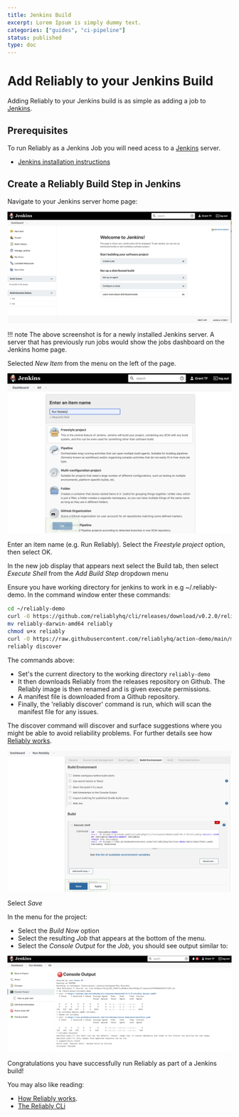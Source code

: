 ```yaml
---
title: Jenkins Build
excerpt: Lorem Ipsum is simply dummy text.
categories: ["guides", "ci-pipeline"]
status: published
type: doc
---
```

# Add Reliably to your Jenkins Build

Adding Reliably to your Jenkins build is as simple as adding a job to
[Jenkins][jenkins-home].

## Prerequisites

To run Reliably as a Jenkins Job you will need acess to a
[Jenkins][jenkins-home] server.

[jenkins-home]: https://www.jenkins.io/
[reliably-home]: https://reliably.com/

* [Jenkins installation instructions][jenkins-install]

[jenkins-install]: https://www.jenkins.io/doc/book/installing/
[reliably-cli-install]: ../../tools/cli/#installing-the-reliably-cli

## Create a Reliably Build Step in Jenkins

Navigate to your Jenkins server home page:

![Jenkins Homepage](./images/jenkins-homepage.png)

!!! note
    The above screenshot is for a newly installed Jenkins server. A server that
    has previously run jobs would show the jobs dashboard on the Jenkins home
    page.

Selected *New Item* from the menu on the left of the page.

![Jenkins New Build](./images/jenkins-new-build.png)

Enter an item name (e.g. Run Reliably). Select the *Freestyle project* option, then select OK.

In the new job display that appears next select the Build tab, then select *Execute Shell* from the *Add Build Step* dropdown menu

Ensure you have working directory for jenkins to work in e.g ~/.reliably-demo.
In the command window enter these commands:

```bash
cd ~/reliably-demo
curl -O https://github.com/reliablyhq/cli/releases/download/v0.2.0/reliably-darwin-amd64
mv reliably-darwin-amd64 reliably
chmod u+x reliably
curl -O https://raw.githubusercontent.com/reliablyhq/action-demo/main/manifest.yaml
reliably discover
```


The commands above:

* Set's the current directory to the working directory `reliably-demo`
* It then downloads Reliably from the releases repository on Github. The
  Reliably image is then renamed and is given execute permissions.
* A manifest file is downloaded from a Github repository.
* Finally, the 'reliably discover' command is run, which will scan the manifest
  file for any issues.

The discover command will discover and surface suggestions where you might be
able to avoid reliability problems. For further details see how
[Reliably works][reliably-howitworks].


![Jenkins Execute Shell](./images/jenkins-execute-shell.png)

Select *Save*

In the menu for the project:

* Select the *Build Now* option
* Select the resulting *Job* that appears at the bottom of the menu.
* Select the *Console Output* for the *Job*, you should see output similar to:

![Jenkins Console Output](./images/jenkins-console-output.png)

Congratulations you have successfully run Reliably as part of a Jenkins build!

You may also like reading:

* [How Reliably works][reliably-howitworks].
* [The Reliably CLi][reliably-cli]

[reliably-howitworks]: /docs/reference/how-it-works
[reliably-cli]: /docs/reference/cli/

